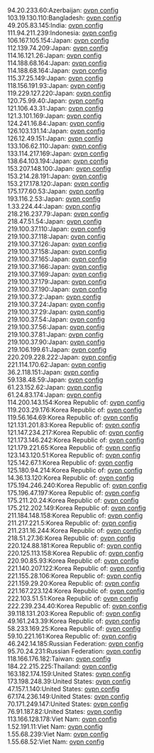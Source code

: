 94.20.233.60:Azerbaijan: [ovpn config](vpn/94_20_233_60.ovpn)  
103.19.130.110:Bangladesh: [ovpn config](vpn/103_19_130_110.ovpn)  
49.205.83.145:India: [ovpn config](vpn/49_205_83_145.ovpn)  
111.94.211.239:Indonesia: [ovpn config](vpn/111_94_211_239.ovpn)  
106.167.105.154:Japan: [ovpn config](vpn/106_167_105_154.ovpn)  
112.139.74.209:Japan: [ovpn config](vpn/112_139_74_209.ovpn)  
114.16.121.26:Japan: [ovpn config](vpn/114_16_121_26.ovpn)  
114.188.68.164:Japan: [ovpn config](vpn/114_188_68_164.ovpn)  
114.188.68.164:Japan: [ovpn config](vpn/114_188_68_164.ovpn)  
115.37.25.149:Japan: [ovpn config](vpn/115_37_25_149.ovpn)  
118.156.191.93:Japan: [ovpn config](vpn/118_156_191_93.ovpn)  
119.229.127.220:Japan: [ovpn config](vpn/119_229_127_220.ovpn)  
120.75.99.40:Japan: [ovpn config](vpn/120_75_99_40.ovpn)  
121.106.43.31:Japan: [ovpn config](vpn/121_106_43_31.ovpn)  
121.3.101.169:Japan: [ovpn config](vpn/121_3_101_169.ovpn)  
124.241.16.84:Japan: [ovpn config](vpn/124_241_16_84.ovpn)  
126.103.131.14:Japan: [ovpn config](vpn/126_103_131_14.ovpn)  
126.12.49.151:Japan: [ovpn config](vpn/126_12_49_151.ovpn)  
133.106.62.110:Japan: [ovpn config](vpn/133_106_62_110.ovpn)  
133.114.217.169:Japan: [ovpn config](vpn/133_114_217_169.ovpn)  
138.64.103.194:Japan: [ovpn config](vpn/138_64_103_194.ovpn)  
153.207.148.100:Japan: [ovpn config](vpn/153_207_148_100.ovpn)  
153.214.28.191:Japan: [ovpn config](vpn/153_214_28_191.ovpn)  
153.217.178.120:Japan: [ovpn config](vpn/153_217_178_120.ovpn)  
175.177.60.53:Japan: [ovpn config](vpn/175_177_60_53.ovpn)  
193.116.2.53:Japan: [ovpn config](vpn/193_116_2_53.ovpn)  
1.33.224.44:Japan: [ovpn config](vpn/1_33_224_44.ovpn)  
218.216.237.79:Japan: [ovpn config](vpn/218_216_237_79.ovpn)  
218.47.51.54:Japan: [ovpn config](vpn/218_47_51_54.ovpn)  
219.100.37.110:Japan: [ovpn config](vpn/219_100_37_110.ovpn)  
219.100.37.118:Japan: [ovpn config](vpn/219_100_37_118.ovpn)  
219.100.37.126:Japan: [ovpn config](vpn/219_100_37_126.ovpn)  
219.100.37.158:Japan: [ovpn config](vpn/219_100_37_158.ovpn)  
219.100.37.165:Japan: [ovpn config](vpn/219_100_37_165.ovpn)  
219.100.37.166:Japan: [ovpn config](vpn/219_100_37_166.ovpn)  
219.100.37.169:Japan: [ovpn config](vpn/219_100_37_169.ovpn)  
219.100.37.179:Japan: [ovpn config](vpn/219_100_37_179.ovpn)  
219.100.37.190:Japan: [ovpn config](vpn/219_100_37_190.ovpn)  
219.100.37.2:Japan: [ovpn config](vpn/219_100_37_2.ovpn)  
219.100.37.24:Japan: [ovpn config](vpn/219_100_37_24.ovpn)  
219.100.37.29:Japan: [ovpn config](vpn/219_100_37_29.ovpn)  
219.100.37.54:Japan: [ovpn config](vpn/219_100_37_54.ovpn)  
219.100.37.56:Japan: [ovpn config](vpn/219_100_37_56.ovpn)  
219.100.37.81:Japan: [ovpn config](vpn/219_100_37_81.ovpn)  
219.100.37.90:Japan: [ovpn config](vpn/219_100_37_90.ovpn)  
219.106.199.61:Japan: [ovpn config](vpn/219_106_199_61.ovpn)  
220.209.228.222:Japan: [ovpn config](vpn/220_209_228_222.ovpn)  
221.114.170.62:Japan: [ovpn config](vpn/221_114_170_62.ovpn)  
36.2.118.151:Japan: [ovpn config](vpn/36_2_118_151.ovpn)  
59.138.48.59:Japan: [ovpn config](vpn/59_138_48_59.ovpn)  
61.23.152.62:Japan: [ovpn config](vpn/61_23_152_62.ovpn)  
61.24.83.174:Japan: [ovpn config](vpn/61_24_83_174.ovpn)  
114.200.143.154:Korea Republic of: [ovpn config](vpn/114_200_143_154.ovpn)  
119.203.29.176:Korea Republic of: [ovpn config](vpn/119_203_29_176.ovpn)  
119.56.164.69:Korea Republic of: [ovpn config](vpn/119_56_164_69.ovpn)  
121.131.201.83:Korea Republic of: [ovpn config](vpn/121_131_201_83.ovpn)  
121.147.234.217:Korea Republic of: [ovpn config](vpn/121_147_234_217.ovpn)  
121.173.146.242:Korea Republic of: [ovpn config](vpn/121_173_146_242.ovpn)  
121.179.221.65:Korea Republic of: [ovpn config](vpn/121_179_221_65.ovpn)  
123.143.120.51:Korea Republic of: [ovpn config](vpn/123_143_120_51.ovpn)  
125.142.67.1:Korea Republic of: [ovpn config](vpn/125_142_67_1.ovpn)  
125.180.94.214:Korea Republic of: [ovpn config](vpn/125_180_94_214.ovpn)  
14.36.13.120:Korea Republic of: [ovpn config](vpn/14_36_13_120.ovpn)  
175.194.246.240:Korea Republic of: [ovpn config](vpn/175_194_246_240.ovpn)  
175.196.47.197:Korea Republic of: [ovpn config](vpn/175_196_47_197.ovpn)  
175.211.20.24:Korea Republic of: [ovpn config](vpn/175_211_20_24.ovpn)  
175.212.202.149:Korea Republic of: [ovpn config](vpn/175_212_202_149.ovpn)  
211.184.148.158:Korea Republic of: [ovpn config](vpn/211_184_148_158.ovpn)  
211.217.221.5:Korea Republic of: [ovpn config](vpn/211_217_221_5.ovpn)  
211.231.16.244:Korea Republic of: [ovpn config](vpn/211_231_16_244.ovpn)  
218.51.27.36:Korea Republic of: [ovpn config](vpn/218_51_27_36.ovpn)  
220.124.88.181:Korea Republic of: [ovpn config](vpn/220_124_88_181.ovpn)  
220.125.113.158:Korea Republic of: [ovpn config](vpn/220_125_113_158.ovpn)  
220.90.85.93:Korea Republic of: [ovpn config](vpn/220_90_85_93.ovpn)  
221.140.207.122:Korea Republic of: [ovpn config](vpn/221_140_207_122.ovpn)  
221.155.28.106:Korea Republic of: [ovpn config](vpn/221_155_28_106.ovpn)  
221.159.29.20:Korea Republic of: [ovpn config](vpn/221_159_29_20.ovpn)  
221.167.223.124:Korea Republic of: [ovpn config](vpn/221_167_223_124.ovpn)  
222.103.51.51:Korea Republic of: [ovpn config](vpn/222_103_51_51.ovpn)  
222.239.234.40:Korea Republic of: [ovpn config](vpn/222_239_234_40.ovpn)  
39.118.131.203:Korea Republic of: [ovpn config](vpn/39_118_131_203.ovpn)  
49.161.243.39:Korea Republic of: [ovpn config](vpn/49_161_243_39.ovpn)  
58.233.169.25:Korea Republic of: [ovpn config](vpn/58_233_169_25.ovpn)  
59.10.221.161:Korea Republic of: [ovpn config](vpn/59_10_221_161.ovpn)  
46.242.14.185:Russian Federation: [ovpn config](vpn/46_242_14_185.ovpn)  
95.70.24.231:Russian Federation: [ovpn config](vpn/95_70_24_231.ovpn)  
118.166.176.182:Taiwan: [ovpn config](vpn/118_166_176_182.ovpn)  
184.22.215.225:Thailand: [ovpn config](vpn/184_22_215_225.ovpn)  
163.182.174.159:United States: [ovpn config](vpn/163_182_174_159.ovpn)  
173.198.248.39:United States: [ovpn config](vpn/173_198_248_39.ovpn)  
47.157.1.140:United States: [ovpn config](vpn/47_157_1_140.ovpn)  
67.174.236.149:United States: [ovpn config](vpn/67_174_236_149.ovpn)  
70.171.249.147:United States: [ovpn config](vpn/70_171_249_147.ovpn)  
76.91.187.82:United States: [ovpn config](vpn/76_91_187_82.ovpn)  
113.166.128.178:Viet Nam: [ovpn config](vpn/113_166_128_178.ovpn)  
1.52.191.11:Viet Nam: [ovpn config](vpn/1_52_191_11.ovpn)  
1.55.68.239:Viet Nam: [ovpn config](vpn/1_55_68_239.ovpn)  
1.55.68.52:Viet Nam: [ovpn config](vpn/1_55_68_52.ovpn)  
